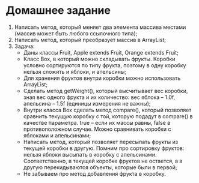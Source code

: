 # Домашнее задание

1. Написать метод, который меняет два элемента массива местами (массив может быть любого
      ссылочного типа);
2. Написать метод, который преобразует массив в ArrayList;
3. Задача:
   * Даны классы Fruit, Apple extends Fruit, Orange extends Fruit;
   * Класс Box, в который можно складывать фрукты. Коробки условно сортируются по типу
   фрукта, поэтому в одну коробку нельзя сложить и яблоки, и апельсины;
   * Для хранения фруктов внутри коробки можно использовать ArrayList;
   * Сделать метод getWeight(), который высчитывает вес коробки, зная вес одного фрукта
   и их количество: вес яблока – 1.0f, апельсина – 1.5f (единицы измерения не важны);
   * Внутри класса Box сделать метод compare(), который позволяет сравнить текущую
   коробку с той, которую подадут в compare() в качестве параметра. true – если их массы
   равны, false в противоположном случае. Можно сравнивать коробки с яблоками и
   апельсинами;
   * Написать метод, который позволяет пересыпать фрукты из текущей коробки в другую.
   Помним про сортировку фруктов: нельзя яблоки высыпать в коробку с апельсинами.
   Соответственно, в текущей коробке фруктов не остается, а в другую перекидываются
   объекты, которые были в первой;
   * Не забываем про метод добавления фрукта в коробку.
